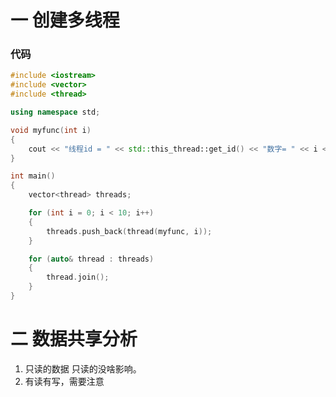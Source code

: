 # 一 创建多线程

### 代码
```c++
#include <iostream>
#include <vector>
#include <thread>

using namespace std;

void myfunc(int i)
{
	cout << "线程id = " << std::this_thread::get_id() << "数字= " << i << endl;
}

int main()
{
	vector<thread> threads;

	for (int i = 0; i < 10; i++)
	{
		threads.push_back(thread(myfunc, i));
	}

	for (auto& thread : threads)
	{
		thread.join();
	}
}
```

# 二 数据共享分析
1. 只读的数据
只读的没啥影响。
2. 有读有写，需要注意
